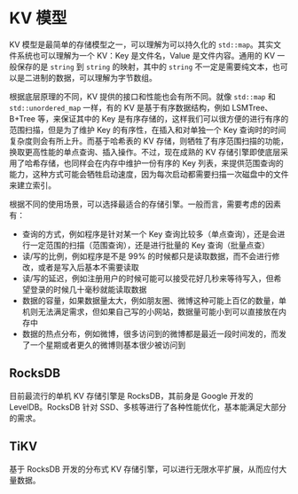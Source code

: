 # KV 模型

KV 模型是最简单的存储模型之一，可以理解为可以持久化的 `std::map`。其实文件系统也可以理解为一个 KV：Key 是文件名，Value 是文件内容。通用的 KV 一般保存的是 `string` 到 `string` 的映射，其中的 `string` 不一定是需要纯文本，也可以是二进制的数据，可以理解为字节数组。

根据底层原理的不同，KV 提供的接口和性能也会有所不同。就像 `std::map` 和 `std::unordered_map` 一样，有的 KV 是基于有序数据结构，例如 LSMTree、B+Tree 等，来保证其中的 Key 是有序存储的，这样我们可以很方便的进行有序的范围扫描，但是为了维护 Key 的有序性，在插入和对单独一个 Key 查询时的时间复杂度则会有所上升。而基于哈希表的 KV 存储，则牺牲了有序范围扫描的功能，换取更高性能的单点查询、插入操作。不过，现在成熟的 KV 存储引擎即使底层采用了哈希存储，也同样会在内存中维护一份有序的 Key 列表，来提供范围查询的能力，这种方式可能会牺牲启动速度，因为每次启动都需要扫描一次磁盘中的文件来建立索引。

根据不同的使用场景，可以选择最适合的存储引擎。一般而言，需要考虑的因素有：

- 查询的方式，例如程序是针对某一个 Key 查询比较多（单点查询），还是会进行一定范围的扫描（范围查询），还是进行批量的 Key 查询（批量点查）
- 读/写的比例，例如程序是不是 99% 的时候都只是读取数据，而不会进行修改，或者是写入后基本不需要读取
- 读/写的延迟，例如注册用户的时候可能可以接受花好几秒来等待写入，但希望登录的时候几十毫秒就能读取数据
- 数据的容量，如果数据量太大，例如朋友圈、微博这种可能上百亿的数量，单机则无法满足需求，但如果自己写的小网站，数据量可能小到可以直接放在内存中
- 数据的热点分布，例如微博，很多访问到的微博都是最近一段时间发的，而发了一个星期或者更久的微博则基本很少被访问到

## RocksDB

目前最流行的单机 KV 存储引擎是 RocksDB，其前身是 Google 开发的 LevelDB。RocksDB 针对 SSD、多核等进行了各种性能优化，基本能满足大部分的需求。

## TiKV

基于 RocksDB 开发的分布式 KV 存储引擎，可以进行无限水平扩展，从而应付大量数据。